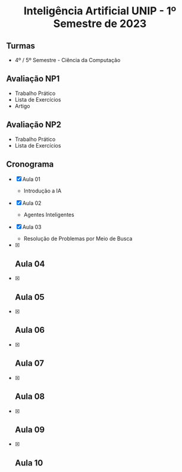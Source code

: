 <h1 align="center">
    Inteligência Artificial UNIP - 1º Semestre de 2023
</h1>


## Turmas
- 4º / 5º Semestre - Ciência da Computação

## Avaliação NP1
- Trabalho Prático
- Lista de Exercícios
- Artigo

## Avaliação NP2
- Trabalho Prático
- Lista de Exercícios

## Cronograma

- [x]  Aula 01
    - Introdução a IA
- [x]  Aula 02
    - Agentes Inteligentes
- [x]  Aula 03
    - Resolução de Problemas por Meio de Busca
- [x]  Aula 04
    - 
- [x]  Aula 05 
    - 
- [x]  Aula 06
    - 
- [x] Aula 07
    - 
- [x]  Aula 08
    - 
- [x]  Aula 09
    - 
- [x]  Aula 10
    - 

